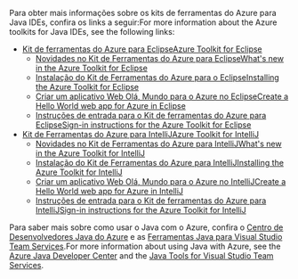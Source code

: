 <span data-ttu-id="13461-101">Para obter mais informações sobre os kits de ferramentas do Azure para Java IDEs, confira os links a seguir:</span><span class="sxs-lookup"><span data-stu-id="13461-101">For more information about the Azure toolkits for Java IDEs, see the following links:</span></span>

* [<span data-ttu-id="13461-102">Kit de ferramentas do Azure para Eclipse</span><span class="sxs-lookup"><span data-stu-id="13461-102">Azure Toolkit for Eclipse</span></span>](/azure/azure-toolkit-for-eclipse)
  * [<span data-ttu-id="13461-103">Novidades no Kit de Ferramentas do Azure para Eclipse</span><span class="sxs-lookup"><span data-stu-id="13461-103">What's new in the Azure Toolkit for Eclipse</span></span>](/azure/azure-toolkit-for-eclipse-whats-new)
  * [<span data-ttu-id="13461-104">Instalação do Kit de Ferramentas do Azure para o Eclipse</span><span class="sxs-lookup"><span data-stu-id="13461-104">Installing the Azure Toolkit for Eclipse</span></span>](/azure/azure-toolkit-for-eclipse-installation)
  * [<span data-ttu-id="13461-105">Criar um aplicativo Web Olá, Mundo para o Azure no Eclipse</span><span class="sxs-lookup"><span data-stu-id="13461-105">Create a Hello World web app for Azure in Eclipse</span></span>](/azure/app-service-web/app-service-web-eclipse-create-hello-world-web-app)
  * [<span data-ttu-id="13461-106">Instruções de entrada para o Kit de ferramentas do Azure para Eclipse</span><span class="sxs-lookup"><span data-stu-id="13461-106">Sign-in instructions for the Azure Toolkit for Eclipse</span></span>](/azure/azure-toolkit-for-eclipse-sign-in-instructions)
* [<span data-ttu-id="13461-107">Kit de Ferramentas do Azure para IntelliJ</span><span class="sxs-lookup"><span data-stu-id="13461-107">Azure Toolkit for IntelliJ</span></span>](/azure/azure-toolkit-for-intellij)
  * [<span data-ttu-id="13461-108">Novidades no Kit de Ferramentas do Azure para IntelliJ</span><span class="sxs-lookup"><span data-stu-id="13461-108">What's new in the Azure Toolkit for IntelliJ</span></span>](/azure/azure-toolkit-for-intellij-whats-new)
  * [<span data-ttu-id="13461-109">Instalação do Kit de Ferramentas do Azure para IntelliJ</span><span class="sxs-lookup"><span data-stu-id="13461-109">Installing the Azure Toolkit for IntelliJ</span></span>](/azure/azure-toolkit-for-intellij-installation)
  * [<span data-ttu-id="13461-110">Criar um aplicativo Web Olá, Mundo para o Azure no IntelliJ</span><span class="sxs-lookup"><span data-stu-id="13461-110">Create a Hello World web app for Azure in IntelliJ</span></span>](/azure/app-service-web/app-service-web-intellij-create-hello-world-web-app)
  * [<span data-ttu-id="13461-111">Instruções de entrada para o Kit de ferramentas do Azure para IntelliJ</span><span class="sxs-lookup"><span data-stu-id="13461-111">Sign-in instructions for the Azure Toolkit for IntelliJ</span></span>](/azure/azure-toolkit-for-intellij-sign-in-instructions)

<span data-ttu-id="13461-112">Para saber mais sobre como usar o Java com o Azure, confira o [Centro de Desenvolvedores Java do Azure](https://azure.microsoft.com/develop/java/) e as [Ferramentas Java para Visual Studio Team Services](https://java.visualstudio.com/).</span><span class="sxs-lookup"><span data-stu-id="13461-112">For more information about using Java with Azure, see the [Azure Java Developer Center](https://azure.microsoft.com/develop/java/) and the [Java Tools for Visual Studio Team Services](https://java.visualstudio.com/).</span></span>
